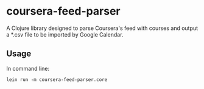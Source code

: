# coursera-feed-parser

A Clojure library designed to parse Coursera's feed with courses and
output a *.csv file to be imported by Google Calendar.

## Usage

In command line:

```lein run -m coursera-feed-parser.core```
